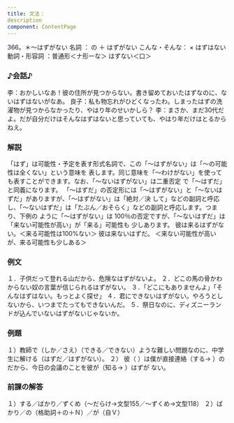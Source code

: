 ```yaml
---
title: 文法：
description
component: ContentPage
---
```



366。＊～はずがない
名詞 ： の ＋ はずがない
こんな・そんな： × はずはない
動詞・形容詞 ：普通形＜ナ形ーな＞ はずない＜口＞
### ♪会話♪
李：おかしいなあ！彼の住所が見つからない。書き留めておいたはずなのに、ないはずはないがなあ。 良子：私も物忘れがひどくなったわ。しまったはずの洗濯物が見つからなかったり、やはり年のせいかしら？
李：まさか、まだ30代だよ。だが自分だけはそんなはずはないと思っていても、やはり年だけはとるからねえ。
### 解説
「はず」は可能性・予定を表す形式名詞で、この「～はずがない」は「～の可能性は全くない」という意味を 表します。同じ意味を「～わけがない」を使っても表すことができます。なお、「～ないはずがない」は二重否定 で「～はずだ」と同義になります。
「～はずだ」の否定形には「～はずがない」と「～ないはずだ」がありますが、「～はずがない」は「絶対／決
して」などの副詞と呼応し、「～ないはずだ」は「たぶん／おそらく」などの副詞と呼応します。つまり、下例の ように「～はずがない」は 100％の否定ですが、「～ないはずだ」は「来ない可能性が高い」が「来る」可能性も 少しあります。
彼は来るはずがない。＜来る可能性は100%ない＞ 彼は来ないはずだ。 ＜来ない可能性が高いが、来る可能性も少しある＞
### 例文
１．子供だって登れる山だから、危険なはずがないよ。
２．どこの馬の骨かわからない奴の言葉が信じられるはずがない。
３．「どこにもありませんよ」「そんなはずはない。もっとよく探せ」
４．君にできないはずがない。やろうとしないから、いつまでたってもできないんだ。
５．祭日なのに、ディズニーランドが込んでいないはずがないじゃないか。
### 例題
１）教師で（しか／さえ）（できる／できない）ような難しい問題なのに、中学生に解ける（はずだ／はずがない）。
２） 彼（ ）は僕が直接連絡（する→ ）のだから、今日の会議のことを彼が（知る→ ）はずが
ない。      
### 前課の解答
１）する／ばかり／ずくめ（～だらけ→文型155／～ずくめ→文型118）
２）ばかり／の（格助詞＋の＋Ｎ）／が（自Ｖ）
